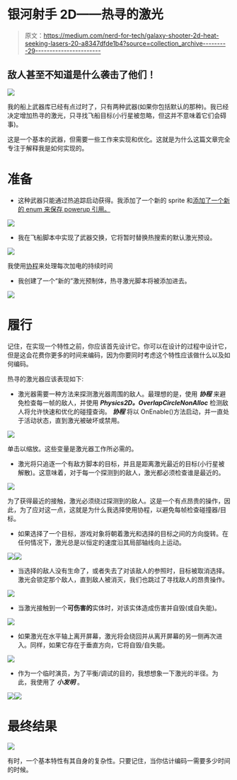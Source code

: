 # 银河射手 2D——热寻的激光

> 原文：<https://medium.com/nerd-for-tech/galaxy-shooter-2d-heat-seeking-lasers-20-a8347dfde1b4?source=collection_archive---------29----------------------->

## 敌人甚至不知道是什么袭击了他们！

![](img/d02f6f537a46dd817bb8ff89553598d8.png)

我的船上武器库已经有点过时了，只有两种武器(如果你包括默认的那种)。我已经决定增加热寻的激光，只寻找飞船目标(小行星被忽略，但这并不意味着它们会碍事)。

这是一个基本的武器，但需要一些工作来实现和优化。这就是为什么这篇文章完全专注于解释我是如何实现的。

# 准备

*   这种武器只能通过热追踪启动获得。我添加了一个新的 sprite 和[添加了一个新的 enum 来保存 powerup 引用。](https://pablogomezplaton.medium.com/galaxy-shooter-2d-modularity-9-4d8927c8dc46)

![](img/ee0523ef07971d7336fab257579763de.png)

*   我在飞船脚本中实现了武器交换，它将暂时替换热搜索的默认激光预设。

![](img/1ef183441c96ae905bdf8f352e9af987.png)

我使用[协程](https://pablogomezplaton.medium.com/galaxy-shooter-2d-coroutines-3-bacf9cca8574)来处理每次加电的持续时间

*   我创建了一个“新的”激光预制体，热寻激光脚本将被添加进去。

![](img/cd87546629d84a8791ecdd773d9e807c.png)

# 履行

记住，在实现一个特性之前，你应该首先设计它。你可以在设计的过程中设计它，但是这会花费你更多的时间来编码，因为你要同时考虑这个特性应该做什么以及如何编码。

热寻的激光器应该表现如下:

*   激光器需要一种方法来探测激光器周围的敌人。最理想的是，使用 ***协程*** 来避免检查每一帧的敌人，并使用 ***Physics2D。OverlapCircleNonAlloc*** 检测敌人将允许快速和优化的碰撞查询。
    ***协程*** 将以 OnEnable()方法启动，并一直处于活动状态，直到激光被破坏或禁用。

![](img/b0f29007f40b1517e320c61c700b9168.png)

单击以缩放。这些变量是激光器工作所必需的。

*   激光将只追逐一个有敌方脚本的目标，并且是距离激光最近的目标(小行星被解散)。这意味着，对于每一个探测到的敌人，激光都必须检查谁是最近的。

![](img/9c1dab300159689eab723d3efb713f18.png)

为了获得最近的接触，激光必须绕过探测到的敌人。这是一个有点昂贵的操作，因此，为了应对这一点，这就是为什么我选择使用协程，以避免每帧检查碰撞器/目标。

*   如果选择了一个目标，游戏对象将朝着激光和选择的目标之间的方向旋转。在任何情况下，激光总是以恒定的速度沿其局部轴线向上运动。

![](img/d6c6607a38c4b5640b98ad89d0a0183a.png)![](img/189c910ee98b41560a8d1a430afd3743.png)

*   当选择的敌人没有生命了，或者失去了对该敌人的参照时，目标被取消选择。激光会锁定那个敌人，直到敌人被消灭，我们也跳过了寻找敌人的昂贵操作。

![](img/811457deeff0f25a37e27d1445b2decd.png)

*   当激光接触到一个**可伤害的**实体时，对该实体造成伤害并自毁(或自失能)。

![](img/354c6e1fca209156ed4729b66d8f70af.png)

*   如果激光在水平轴上离开屏幕，激光将会绕回并从离开屏幕的另一侧再次进入。同样，如果它存在于垂直方向，它将自毁/自失能。

![](img/8edda7ca1961b9bc4893c661f1456cec.png)

*   作为一个临时演员，为了平衡/调试的目的，我想想象一下激光的半径。为此，我使用了 ***小发明*** 。

![](img/7d420db2c8493408d9b4076be4c662f5.png)![](img/35368498a8315e6e8199bd16139665ea.png)

# 最终结果

![](img/e1079f4dca5b42f25955cbb785e3c012.png)

有时，一个基本特性有其自身的复杂性。只要记住，当你估计编码一需要多少时间的时候。